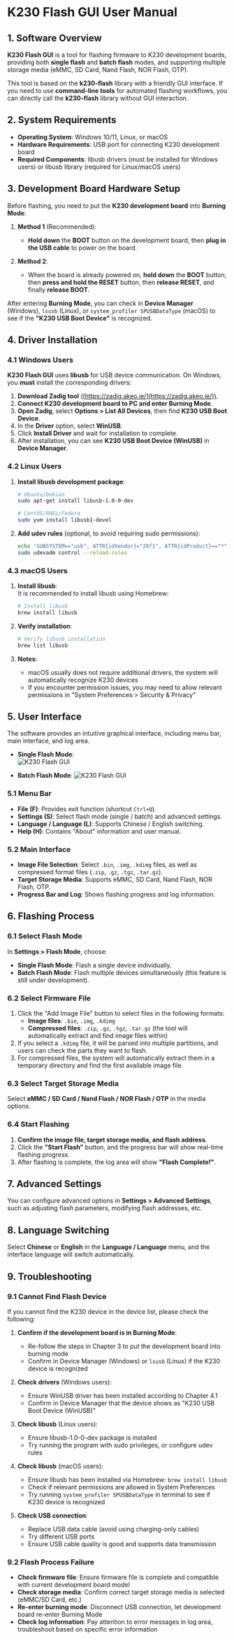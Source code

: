 # **K230 Flash GUI User Manual**  

## **1. Software Overview**  

**K230 Flash GUI** is a tool for flashing firmware to K230 development boards, providing both **single flash** and **batch flash** modes, and supporting multiple storage media (eMMC, SD Card, Nand Flash, NOR Flash, OTP).  

This tool is based on the **k230-flash** library with a friendly GUI interface. If you need to use **command-line tools** for automated flashing workflows, you can directly call the **k230-flash** library without GUI interaction.  

## **2. System Requirements**  

- **Operating System**: Windows 10/11, Linux, or macOS  
- **Hardware Requirements**: USB port for connecting K230 development board  
- **Required Components**: libusb drivers (must be installed for Windows users) or libusb library (required for Linux/macOS users)

## **3. Development Board Hardware Setup**  

Before flashing, you need to put the **K230 development board** into **Burning Mode**:  

1. **Method 1** (Recommended):  
   - **Hold down** the **BOOT** button on the development board, then **plug in the USB cable** to power on the board.  

2. **Method 2**:  
   - When the board is already powered on, **hold down** the **BOOT** button, then **press and hold the RESET** button, then **release RESET**, and finally **release BOOT**.  

After entering **Burning Mode**, you can check in **Device Manager** (Windows), `lsusb` (Linux), or `system_profiler SPUSBDataType` (macOS) to see if the **"K230 USB Boot Device"** is recognized.  

## **4. Driver Installation**  

### **4.1 Windows Users**  

**K230 Flash GUI** uses **libusb** for USB device communication. On Windows, you **must** install the corresponding drivers:  

1. **Download Zadig tool** ([https://zadig.akeo.ie/](https://zadig.akeo.ie/)).  
2. **Connect K230 development board to PC and enter Burning Mode**.  
3. **Open Zadig**, select **Options > List All Devices**, then find **K230 USB Boot Device**.  
4. In the **Driver** option, select **WinUSB**.  
5. Click **Install Driver** and wait for installation to complete.  
6. After installation, you can see **K230 USB Boot Device (WinUSB)** in **Device Manager**.  

### **4.2 Linux Users**  

1. **Install libusb development package**:  

   ```bash
   # Ubuntu/Debian
   sudo apt-get install libusb-1.0-0-dev
   
   # CentOS/RHEL/Fedora
   sudo yum install libusb1-devel
   ```

2. **Add udev rules** (optional, to avoid requiring sudo permissions):

   ```bash
   echo 'SUBSYSTEM=="usb", ATTR{idVendor}="29f1", ATTR{idProduct}=="*", MODE="0666"' | sudo tee /etc/udev/rules.d/99-k230.rules
   sudo udevadm control --reload-rules
   ```  

### **4.3 macOS Users**  

1. **Install libusb**:  
   It is recommended to install libusb using Homebrew:  

   ```bash
   # Install libusb
   brew install libusb
   ```

2. **Verify installation**:  

   ```bash
   # Verify libusb installation
   brew list libusb
   ```

3. **Notes**:  
   - macOS usually does not require additional drivers, the system will automatically recognize K230 devices  
   - If you encounter permission issues, you may need to allow relevant permissions in "System Preferences > Security & Privacy"  

## **5. User Interface**  

The software provides an intuitive graphical interface, including menu bar, main interface, and log area.

- **Single Flash Mode**:  
![K230 Flash GUI](images/single_flash_mode.png)

- **Batch Flash Mode**:
![K230 Flash GUI](images/batch_flash_mode.png)

### **5.1 Menu Bar**  

- **File (F)**: Provides exit function (shortcut `Ctrl+Q`).  
- **Settings (S)**: Select flash mode (single / batch) and advanced settings.  
- **Language / Language (L)**: Supports Chinese / English switching.  
- **Help (H)**: Contains "About" information and user manual.  

### **5.2 Main Interface**  

- **Image File Selection**: Select `.bin`, `.img`, `.kdimg` files, as well as compressed format files (`.zip`, `.gz`, `.tgz`, `.tar.gz`).  
- **Target Storage Media**: Supports eMMC, SD Card, Nand Flash, NOR Flash, OTP.  
- **Progress Bar and Log**: Shows flashing progress and log information.  

## **6. Flashing Process**  

### **6.1 Select Flash Mode**  

In **Settings > Flash Mode**, choose:  

- **Single Flash Mode**: Flash a single device individually.  
- **Batch Flash Mode**: Flash multiple devices simultaneously (this feature is still under development).  

### **6.2 Select Firmware File**  

1. Click the "Add Image File" button to select files in the following formats:  
   - **Image files**: `.bin`, `.img`, `.kdimg`  
   - **Compressed files**: `.zip`, `.gz`, `.tgz`, `.tar.gz` (the tool will automatically extract and find image files within)  
2. If you select a `.kdimg` file, it will be parsed into multiple partitions, and users can check the parts they want to flash.  
3. For compressed files, the system will automatically extract them in a temporary directory and find the first available image file.

### **6.3 Select Target Storage Media**  

Select **eMMC / SD Card / Nand Flash / NOR Flash / OTP** in the media options.  

### **6.4 Start Flashing**  

1. **Confirm the image file, target storage media, and flash address**.  
2. Click the **"Start Flash"** button, and the progress bar will show real-time flashing progress.  
3. After flashing is complete, the log area will show **"Flash Complete!"**.  

## **7. Advanced Settings**  

You can configure advanced options in **Settings > Advanced Settings**, such as adjusting flash parameters, modifying flash addresses, etc.  

## **8. Language Switching**  

Select **Chinese** or **English** in the **Language / Language** menu, and the interface language will switch automatically.  

## **9. Troubleshooting**  

### **9.1 Cannot Find Flash Device**  

If you cannot find the K230 device in the device list, please check the following:  

1. **Confirm if the development board is in Burning Mode**:  
   - Re-follow the steps in Chapter 3 to put the development board into burning mode  
   - Confirm in Device Manager (Windows) or `lsusb` (Linux) if the K230 device is recognized  

2. **Check drivers** (Windows users):  
   - Ensure WinUSB driver has been installed according to Chapter 4.1  
   - Confirm in Device Manager that the device shows as "K230 USB Boot Device (WinUSB)"  

3. **Check libusb** (Linux users):  
   - Ensure libusb-1.0-0-dev package is installed  
   - Try running the program with sudo privileges, or configure udev rules  

4. **Check libusb** (macOS users):  
   - Ensure libusb has been installed via Homebrew: `brew install libusb`  
   - Check if relevant permissions are allowed in System Preferences  
   - Try running `system_profiler SPUSBDataType` in terminal to see if K230 device is recognized  

5. **Check USB connection**:  
   - Replace USB data cable (avoid using charging-only cables)  
   - Try different USB ports  
   - Ensure USB cable quality is good and supports data transmission  

### **9.2 Flash Process Failure**  

- **Check firmware file**: Ensure firmware file is complete and compatible with current development board model  
- **Check storage media**: Confirm correct target storage media is selected (eMMC/SD Card, etc.)  
- **Re-enter burning mode**: Disconnect USB connection, let development board re-enter Burning Mode  
- **Check log information**: Pay attention to error messages in log area, troubleshoot based on specific error information  
